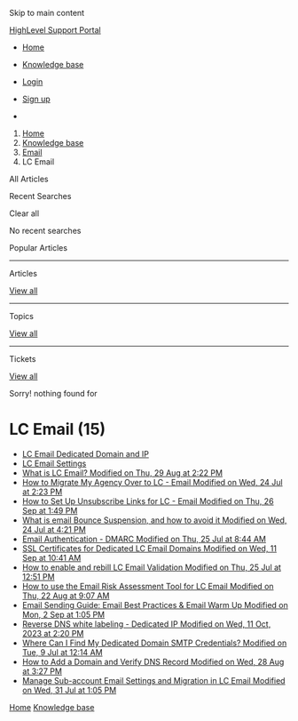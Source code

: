 Skip to main content

[ HighLevel Support Portal ](https://help.gohighlevel.com)

  * [ Home ](/support/home)
  * [ Knowledge base ](/support/solutions)

  * [Login](/support/login)
  * [Sign up](/support/signup)
  * 

  1. [Home](/support/home)
  2. [Knowledge base](/support/solutions)
  3. [Email](/support/solutions/48000449563)
  4. LC Email

All  Articles 

Recent Searches

Clear all

No recent searches

Popular Articles

* * *

Articles

[View all](/support/search/solutions)

* * *

Topics

[View all](/support/search/topics)

* * *

Tickets

[View all](/support/search/tickets)

Sorry! nothing found for   

# LC Email (15)

  * [ LC Email Dedicated Domain and IP ](/support/solutions/folders/155000000789)
  * [ LC Email Settings ](/support/solutions/folders/155000000790)
  * [ What is LC Email? Modified on Thu, 29 Aug at 2:22 PM  ](/support/solutions/articles/48001220605-what-is-lc-email-)
  * [ How to Migrate My Agency Over to LC - Email Modified on Wed, 24 Jul at 2:23 PM  ](/support/solutions/articles/48001222501-how-to-migrate-my-agency-over-to-lc-email)
  * [ How to Set Up Unsubscribe Links for LC - Email Modified on Thu, 26 Sep at 1:49 PM  ](/support/solutions/articles/48001225534-how-to-set-up-unsubscribe-links-for-lc-email)
  * [ What is email Bounce Suspension, and how to avoid it Modified on Wed, 24 Jul at 4:21 PM  ](/support/solutions/articles/48001214786-what-is-email-bounce-suspension-and-how-to-avoid-it)
  * [ Email Authentication - DMARC Modified on Thu, 25 Jul at 8:44 AM  ](/support/solutions/articles/48001224630-email-authentication-dmarc)
  * [ SSL Certificates for Dedicated LC Email Domains Modified on Wed, 11 Sep at 10:41 AM  ](/support/solutions/articles/48001227438-ssl-certificates-for-dedicated-lc-email-domains)
  * [ How to enable and rebill LC Email Validation Modified on Thu, 25 Jul at 12:51 PM  ](/support/solutions/articles/48001235221-how-to-enable-and-rebill-lc-email-validation)
  * [ How to use the Email Risk Assessment Tool for LC Email Modified on Thu, 22 Aug at 9:07 AM  ](/support/solutions/articles/155000000577-how-to-use-the-email-risk-assessment-tool-for-lc-email)
  * [ Email Sending Guide: Email Best Practices & Email Warm Up Modified on Mon, 2 Sep at 1:05 PM  ](/support/solutions/articles/155000001021-email-sending-guide-email-best-practices-email-warm-up)
  * [ Reverse DNS white labeling - Dedicated IP Modified on Wed, 11 Oct, 2023 at 2:20 PM  ](/support/solutions/articles/155000001154-reverse-dns-white-labeling-dedicated-ip)
  * [ Where Can I Find My Dedicated Domain SMTP Credentials? Modified on Tue, 9 Jul at 12:14 AM  ](/support/solutions/articles/155000002132-where-can-i-find-my-dedicated-domain-smtp-credentials-)
  * [ How to Add a Domain and Verify DNS Record Modified on Wed, 28 Aug at 3:27 PM  ](/support/solutions/articles/155000002220-how-to-add-a-domain-and-verify-dns-record)
  * [ Manage Sub-account Email Settings and Migration in LC Email Modified on Wed, 31 Jul at 1:05 PM  ](/support/solutions/articles/155000002222-manage-sub-account-email-settings-and-migration-in-lc-email)

[Home](/support/home) [Knowledge base](/support/solutions)
